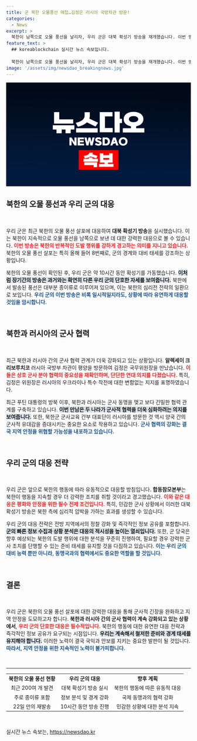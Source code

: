 ```yaml
---
title: 군 북한 오물풍선 매첩…김정은 러시아 국방차관 방문!
categories:
  - News
excerpt: >
  북한이 남쪽으로 오물 풍선을 날리자, 우리 군은 대북 확성기 방송을 재개했습니다. 이번 방송은 39일 만으로, 북한의 도발에 대한 강력한 경고 메시지로 해석됩니다. 군과 러시아의 군사 협력도 심화되고 있어 긴장감이 고조되고 있습니다. 클릭을 유도하는 뉴스!
feature_text: >
  ## koreablockchain 실시간 뉴스 속보입니다.

  북한이 남쪽으로 오물 풍선을 날리자, 우리 군은 대북 확성기 방송을 재개했습니다. 이번 방송은 39일 만으로, 북한의 도발에 대한 강력한 경고 메시지로 해석됩니다. 군과 러시아의 군사 협력도 심화되고 있어 긴장감이 고조되고 있습니다. 클릭을 유도하는 뉴스!
image: '/assets/img/newsdao_breakingnews.jpg'
---
```


<p><img src="/assets/img/newsdao_breakingnews.jpg" alt="koreablockchain 속보" /></p>

<h2 data-ke-size="size26">북한의 오물 풍선과 우리 군의 대응</h2>

<p data-ke-size="size16">&nbsp;</p>

<p>우리 군은 최근 북한의 오물 풍선 살포에 대응하여 <b>대북 확성기 방송</b>을 실시했습니다. 이는 북한이 지속적으로 오물 풍선을 남쪽으로 보낸 데 대한 강력한 대응으로 볼 수 있습니다. <b><span style="color: #ee2323;">이번 방송은 북한의 반복적인 도발 행위를 강하게 경고하는 의미를 지니고 있습니다.</span></b> 북한의 오물 풍선 살포는 특히 올해 들어 8번째로, 군의 경계와 대비 태세를 강조하는 상황입니다. </p>

<p>북한의 오물 풍선이 확인된 후, 우리 군은 약 10시간 동안 확성기를 가동했습니다. <b><span style="background-color: #21538527;">이처럼 장기간의 방송은 과거와는 확연히 다른 우리 군의 단호한 자세를 보여줍니다.</span></b> 북한에서 발송된 풍선은 대부분 종이류로 이루어져 있으며, 이는 북한의 심리전 전략의 일환으로 보입니다. <b><span style="color: #1a5490;">우리 군의 이번 방송은 비록 일시적일지라도, 상황에 따라 유연하게 대응할 것임을 암시합니다.</span></b></p>

<p data-ke-size="size16">&nbsp;</p>

<h2 data-ke-size="size26">북한과 러시아의 군사 협력</h2>

<p data-ke-size="size16">&nbsp;</p>

<p>최근 북한과 러시아 간의 군사 협력 관계가 더욱 강화되고 있는 상황입니다. <b>알렉세이 크리보루치코</b> 러시아 국방부 차관이 평양을 방문하여 김정은 국무위원장을 만났습니다. <b><span style="color: #ee2323;">이들은 상호 군사 분야 협력의 중요성을 재확인하며, 단단한 연대 의지를 다졌습니다.</span></b> 특히, 김정은 위원장은 러시아의 우크라이나 특수 작전에 대한 변함없는 지지를 표명하였습니다. </p>

<p>최근 푸틴 대통령의 방북 이후, 북한과 러시아는 군사 동맹을 맺고 보다 긴밀한 협력 관계를 구축하고 있습니다. <b><span style="background-color: #21538527;">이번 만남은 두 나라가 군사적 협력을 더욱 심화하려는 의지를 보여줍니다.</span></b> 또한, 북한군 군사교육 간부 대표단이 러시아를 방문한 것 역시 양국 간의 군사적 유대감을 증대시키는 중요한 요소로 작용하고 있습니다. <b><span style="color: #1a5490;">군사 협력의 강화는 결국 지역 안정을 위협할 가능성을 내포하고 있습니다.</span></b></p>

<p data-ke-size="size16">&nbsp;</p>

<h2 data-ke-size="size26">우리 군의 대응 전략</h2>

<p data-ke-size="size16">&nbsp;</p>

<p>우리 군은 앞으로 북한의 행동에 따라 유동적으로 대응할 방침입니다. <b>합동참모본부</b>는 북한이 행동을 지속할 경우 더 강력한 조치를 취할 것이라고 경고했습니다. <b><span style="color: #ee2323;">이와 같은 대응은 평화와 안정을 위한 필수 전제 조건입니다.</span></b> 특히, 민감한 군사 상황에서 이러한 대북 확성기 방송은 북한 측에 심리적 압박을 가하는 효과를 생성할 수 있습니다. </p>

<p>우리 군의 대응 전략은 전방 지역에서의 정찰 강화 및 즉각적인 정보 공유를 포함합니다. <b><span style="background-color: #21538527;">군의 빠른 정보 수집과 상황 분석은 대응의 적시성을 높이는 열쇠입니다.</span></b> 또한, 군 당국은 향후 예상되는 북한의 도발 행위에 대한 분석을 꾸준히 진행하여, 필요할 경우 강력한 군사 조치를 단행할 수 있는 준비 태세를 유지할 것을 다짐하고 있습니다. <b><span style="color: #1a5490;">이는 우리 군의 대비 능력 뿐만 아니라, 동맹국과의 협력에서도 중요한 역할을 할 것입니다.</span></b></p>

<p data-ke-size="size16">&nbsp;</p>

<h2 data-ke-size="size26">결론</h2>

<p data-ke-size="size16">&nbsp;</p>

<p>우리 군은 북한의 오물 풍선 살포에 대한 강력한 대응을 통해 군사적 긴장을 완화하고 지역 안정을 도모하고자 합니다. <b>북한과 러시아 간의 군사 협력이 계속 강화되고 있는 상황에서</b>, <b><span style="color: #ee2323;">우리 군의 단호한 대응은 필수적입니다.</span></b> 북한의 행동에 대한 유연한 대응 전략과 즉각적인 정보 공유가 요구되는 시점입니다. <b><span style="background-color: #21538527;">우리는 계속해서 철저한 준비와 경계 태세를 유지해야 합니다.</span></b> 이러한 노력이 결국 국익과 안보를 지키는 중요한 발판이 될 것입니다. <b><span style="color: #1a5490;">따라서, 지역 안정을 위한 지속적인 노력이 불가피합니다.</span></b></p>

<p data-ke-size="size16">&nbsp;</p>

<hr>

<table style="width: 100%; border-collapse: collapse;">
<tr>
<td style="text-align: center; height: 17px;"><b>북한의 오물 풍선 현황</b></td>
<td style="text-align: center; height: 17px;"><b>우리 군의 대응</b></td>
<td style="text-align: center; height: 17px;"><b>향후 계획</b></td>
</tr>
<tr>
<td style="text-align: center; height: 17px;">최근 200여 개 발견</td>
<td style="text-align: center; height: 17px;">대북 확성기 방송 실시</td>
<td style="text-align: center; height: 17px;">북한의 행동에 따른 유동적 대응</td>
</tr>
<tr>
<td style="text-align: center; height: 17px;">주로 종이류 포함</td>
<td style="text-align: center; height: 17px;">정보 분석 및 경계 강화</td>
<td style="text-align: center; height: 17px;">국제 동맹과의 협력 강화</td>
</tr>
<tr>
<td style="text-align: center; height: 17px;">22일 만의 재발송</td>
<td style="text-align: center; height: 17px;">10시간 동안 방송 진행</td>
<td style="text-align: center; height: 17px;">민감한 상황에 대한 분석 지속</td>
</tr>
</table>

<p data-ke-size="size16">&nbsp;</p>
실시간 뉴스 속보는, <a href="https://newsdao.kr" rel="dofollow">https://newsdao.kr</a>


